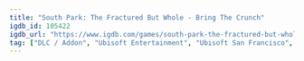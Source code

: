 ```yaml
---
title: "South Park: The Fractured But Whole - Bring The Crunch"
igdb_id: 105422
igdb_url: "https://www.igdb.com/games/south-park-the-fractured-but-whole-bring-the-crunch"
tag: ["DLC / Addon", "Ubisoft Entertainment", "Ubisoft San Francisco", "Role-playing (RPG)"]
---
```

